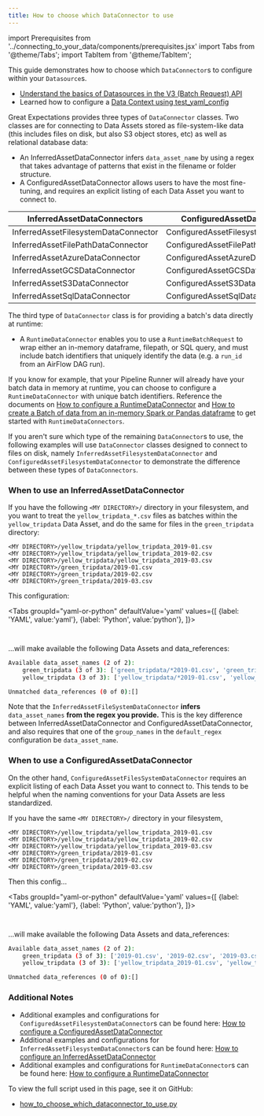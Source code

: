 ```yaml
---
title: How to choose which DataConnector to use
---
```

import Prerequisites from '../connecting_to_your_data/components/prerequisites.jsx'
import Tabs from '@theme/Tabs';
import TabItem from '@theme/TabItem';

This guide demonstrates how to choose which `DataConnector`s to configure within your `Datasource`s.

<Prerequisites>

- [Understand the basics of Datasources in the V3 (Batch Request) API](../../reference/datasources.md)
- Learned how to configure a [Data Context using test_yaml_config](../setup/configuring_data_contexts/how_to_configure_datacontext_components_using_test_yaml_config.md)

</Prerequisites>

Great Expectations provides three types of `DataConnector` classes. Two classes are for connecting to Data Assets stored as file-system-like data (this includes files on disk, but also S3 object stores, etc) as well as relational database data:

- An InferredAssetDataConnector infers `data_asset_name` by using a regex that takes advantage of patterns that exist in the filename or folder structure.
- A ConfiguredAssetDataConnector allows users to have the most fine-tuning, and requires an explicit listing of each Data Asset you want to connect to.

| InferredAssetDataConnectors | ConfiguredAssetDataConnectors |
| --- | --- |
| InferredAssetFilesystemDataConnector | ConfiguredAssetFilesystemDataConnector |
| InferredAssetFilePathDataConnector | ConfiguredAssetFilePathDataConnector |
| InferredAssetAzureDataConnector | ConfiguredAssetAzureDataConnector |
| InferredAssetGCSDataConnector | ConfiguredAssetGCSDataConnector |
| InferredAssetS3DataConnector | ConfiguredAssetS3DataConnector |
| InferredAssetSqlDataConnector | ConfiguredAssetSqlDataConnector |

The third type of `DataConnector` class is for providing a batch's data directly at runtime:

- A `RuntimeDataConnector` enables you to use a `RuntimeBatchRequest` to wrap either an in-memory dataframe, filepath, or SQL query, and must include batch identifiers that uniquely identify the data (e.g. a `run_id` from an AirFlow DAG run).

If you know for example, that your Pipeline Runner will already have your batch data in memory at runtime, you can choose to configure a `RuntimeDataConnector` with unique batch identifiers. Reference the documents on [How to configure a RuntimeDataConnector](guides/connecting_to_your_data/how_to_configure_a_runtimedataconnector.md) and [How to create a Batch of data from an in-memory Spark or Pandas dataframe](guides/connecting_to_your_data/how_to_create_a_batch_of_data_from_an_in_memory_spark_or_pandas_dataframe.md) to get started with `RuntimeDataConnectors`.

If you aren't sure which type of the remaining `DataConnector`s to use, the following examples will use `DataConnector` classes designed to connect to files on disk, namely `InferredAssetFilesystemDataConnector` and `ConfiguredAssetFilesystemDataConnector` to demonstrate the difference between these types of `DataConnectors`.

### When to use an InferredAssetDataConnector

If you have the following `<MY DIRECTORY>/` directory in your filesystem, and you want to treat the `yellow_tripdata_*.csv` files as batches within the `yellow_tripdata` Data Asset, and do the same for files in the `green_tripdata` directory:

```
<MY DIRECTORY>/yellow_tripdata/yellow_tripdata_2019-01.csv
<MY DIRECTORY>/yellow_tripdata/yellow_tripdata_2019-02.csv
<MY DIRECTORY>/yellow_tripdata/yellow_tripdata_2019-03.csv
<MY DIRECTORY>/green_tripdata/2019-01.csv
<MY DIRECTORY>/green_tripdata/2019-02.csv
<MY DIRECTORY>/green_tripdata/2019-03.csv
```

This configuration:

<Tabs
  groupId="yaml-or-python"
  defaultValue='yaml'
  values={[
  {label: 'YAML', value:'yaml'},
  {label: 'Python', value:'python'},
  ]}>
<TabItem value="yaml">

```python file=../../../tests/integration/docusaurus/connecting_to_your_data/how_to_choose_which_dataconnector_to_use.py#L8-L26
```

</TabItem>
<TabItem value="python">

```python file=../../../tests/integration/docusaurus/connecting_to_your_data/how_to_choose_which_dataconnector_to_use.py#L37-L60
```

</TabItem>
</Tabs>

...will make available the following Data Assets and data_references:

```bash
Available data_asset_names (2 of 2):
    green_tripdata (3 of 3): ['green_tripdata/*2019-01.csv', 'green_tripdata/*2019-02.csv', 'green_tripdata/*2019-03.csv']
    yellow_tripdata (3 of 3): ['yellow_tripdata/*2019-01.csv', 'yellow_tripdata/*2019-02.csv', 'yellow_tripdata/*2019-03.csv']

Unmatched data_references (0 of 0):[]
```

Note that the `InferredAssetFileSystemDataConnector` **infers** `data_asset_names` **from the regex you provide.** This is the key difference between InferredAssetDataConnector and ConfiguredAssetDataConnector, and also requires that one of the `group_names` in the `default_regex` configuration be `data_asset_name`.

### When to use a ConfiguredAssetDataConnector

On the other hand, `ConfiguredAssetFilesSystemDataConnector` requires an explicit listing of each Data Asset you want to connect to. This tends to be helpful when the naming conventions for your Data Assets are less standardized.

If you have the same `<MY DIRECTORY>/` directory in your filesystem,

```
<MY DIRECTORY>/yellow_tripdata/yellow_tripdata_2019-01.csv
<MY DIRECTORY>/yellow_tripdata/yellow_tripdata_2019-02.csv
<MY DIRECTORY>/yellow_tripdata/yellow_tripdata_2019-03.csv
<MY DIRECTORY>/green_tripdata/2019-01.csv
<MY DIRECTORY>/green_tripdata/2019-02.csv
<MY DIRECTORY>/green_tripdata/2019-03.csv
```

Then this config...

<Tabs
  groupId="yaml-or-python"
  defaultValue='yaml'
  values={[
  {label: 'YAML', value:'yaml'},
  {label: 'Python', value:'python'},
  ]}>
<TabItem value="yaml">

```python file=../../../tests/integration/docusaurus/connecting_to_your_data/how_to_choose_which_dataconnector_to_use.py#L90-L114
```

</TabItem>
<TabItem value="python">

```python file=../../../tests/integration/docusaurus/connecting_to_your_data/how_to_choose_which_dataconnector_to_use.py#L125-L151
```

</TabItem>
</Tabs>

...will make available the following Data Assets and data_references:

```bash
Available data_asset_names (2 of 2):
    green_tripdata (3 of 3): ['2019-01.csv', '2019-02.csv', '2019-03.csv']
    yellow_tripdata (3 of 3): ['yellow_tripdata_2019-01.csv', 'yellow_tripdata_2019-02.csv', 'yellow_tripdata_2019-03.csv']

Unmatched data_references (0 of 0):[]
```

### Additional Notes

- Additional examples and configurations for `ConfiguredAssetFilesystemDataConnector`s can be found here: [How to configure a ConfiguredAssetDataConnector](./how_to_configure_a_configuredassetdataconnector.md)
- Additional examples and configurations for `InferredAssetFilesystemDataConnector`s can be found here: [How to configure an InferredAssetDataConnector](./how_to_configure_an_inferredassetdataconnector.md)
- Additional examples and configurations for `RuntimeDataConnector`s can be found here: [How to configure a RuntimeDataConnector](./how_to_configure_a_runtimedataconnector.md)

To view the full script used in this page, see it on GitHub:
- [how_to_choose_which_dataconnector_to_use.py](https://github.com/great-expectations/great_expectations/tree/develop/tests/integration/docusaurus/connecting_to_your_data/how_to_choose_which_dataconnector_to_use.py)
